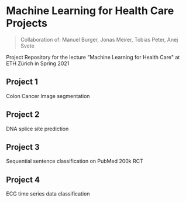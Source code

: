 # Machine Learning for Health Care Projects

> Collaboration of: Manuel Burger, Jonas Meirer, Tobias Peter, Anej Svete

Project Repository for the lecture "Machine Learning for Health Care" at ETH Zürich in Spring 2021

## Project 1
Colon Cancer Image segmentation

## Project 2
DNA splice site prediction

## Project 3
Sequential sentence classification on PubMed 200k RCT

## Project 4
ECG time series data classification


